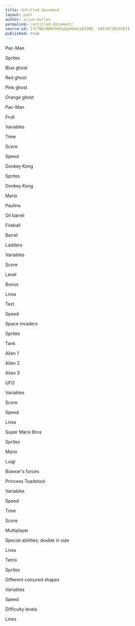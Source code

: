 ```yaml
---
title: Untitled document
layout: post
author: arjun.kullar
permalink: /untitled-document/
source-id: 17CTWAiN8KSkhUybpbGGmjqEIDBE_-G0Fu0730z5VEf4
published: true
---
```

Pac-Man

Sprites 

Blue ghost

Red ghost 

Pink ghost

Orange ghost

Pac-Man

Fruit

Variables 

Time 

Score

Speed 

Donkey Kong

Sprites 

Donkey Kong 

Mario

Pauline 

Oil barrel 

Fireball 

Barrel 

Ladders 

Variables 

Score 

Level 

Bonus 

Lives 

Text 

Speed 

Space invaders 

Sprites

 

Tank

Alien 1 

Alien 2 

Alien 3 

UFO 

Variables

Score 

Speed 

Lives 

Super Mario Bros

Sprites 

Mario 

Luigi 

Bowser's forces 

Princess Toadstool

Variables 

Speed 

Time 

Score

Multiplayer

Special abilities; double in size

Lives 

Tetris 

Sprites 

Different coloured shapes

Variables

Speed

Difficulty levels 

Lines 

